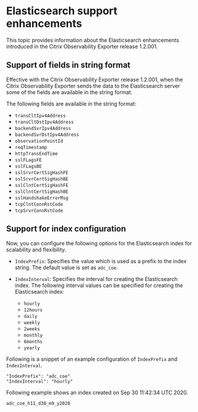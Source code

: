 
# Elasticsearch support enhancements

This topic provides information about the Elasticsearch enhancements
introduced in the Citrix Observability Exporter release 1.2.001.

## Support of fields in string format

Effective with the Citrix Observability Exporter release 1.2.001, when the Citrix Observability Exporter sends the data to the Elasticsearch server some of the fields are available in the string format.

The following fields are available in the string format:

- `transCltIpv4Address`	
- `transCltDstIpv4Address`
- `backendSvrIpv4Address`
- `backendSvrDstIpv4Address`
- `observationPointId`
- `reqTimestamp`
- `httpTransEndTime`
- `sslFLagsFE`
- `sslFLagsBE`
- `sslSrvrCertSigHashFE`
- `sslSrvrCertSigHashBE`
- `sslClntCertSigHashFE`
- `sslClntCertSigHashBE`
- `sslHandshakeErrorMsg`
- `tcpClntConnRstCode`
- `tcpSrvrConnRstCode`

## Support for index configuration

Now, you can configure the following options for the Elasticsearch index for scalability and flexibility.

- `IndexPrefix`: Specifies the value which is used as a prefix to the index string. The default value is set as `adc_coe`.

- `IndexInterval`: Specifies the interval for creating the Elasticsearch index. The following interval values can be specified for creating the Elasticsearch index:

  - `hourly` 
  - `12hours`
  - `daily`
  - `weekly`
  - `2weeks`
  - `monthly`
  - `6months`
  - `yearly`

Following is a snippet of an example configuration of `IndexPrefix` and `IndexInterval`.

    "IndexPrefix": "adc_coe"
    "IndexInterval": "hourly"

Following example shows an index created on Sep 30 11:42:34 UTC 2020.

    adc_coe_h11_d30_m9_y2020
